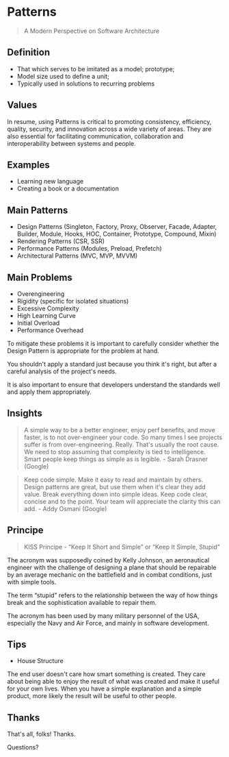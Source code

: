 # Patterns
> A Modern Perspective on Software Architecture

## Definition

- That which serves to be imitated as a model; prototype;
- Model size used to define a unit;
- Typically used in solutions to recurring problems

## Values

In resume, using Patterns is critical to promoting consistency, efficiency, quality, security, and innovation across a wide variety of areas.
They are also essential for facilitating communication, collaboration and interoperability between systems and people.

## Examples

- Learning new language
- Creating a book or a documentation

## Main Patterns

- Design Patterns (Singleton, Factory, Proxy, Observer, Facade, Adapter, Builder, Module, Hooks, HOC, Container, Prototype, Compound, Mixin)
- Rendering Patterns (CSR, SSR)
- Performance Patterns (Modules, Preload, Prefetch)
- Architectural Patterns (MVC, MVP, MVVM)

## Main Problems

- Overengineering
- Rigidity (specific for isolated situations)
- Excessive Complexity
- High Learning Curve
- Initial Overload
- Performance Overhead

To mitigate these problems it is important to carefully consider whether the Design Pattern is appropriate for the problem at hand.

You shouldn't apply a standard just because you think it's right, but after a careful analysis of the project's needs.

It is also important to ensure that developers understand the standards well and apply them appropriately.

## Insights

> A simple way to be a better engineer, enjoy perf benefits, and move faster, is to not over-engineer your code. So many times I see projects suffer is from over-engineering. Really. That's usually the root cause. We need to stop assuming that complexity is tied to intelligence. Smart people keep things as simple as is legible. - Sarah Drasner (Google)

> Keep code simple. Make it easy to read and maintain by others. Design patterns are great, but use them when it's clear they add value. Break everything down into simple ideas. Keep code clear, concise and to the point. Your team will appreciate the clarity this can add. - Addy Osmani (Google)

## Principe

> KISS Principe - “Keep It Short and Simple” or “Keep It Simple, Stupid”

The acronym was supposedly coined by Kelly Johnson, an aeronautical engineer with the challenge of designing a plane that should be repairable by an average mechanic on the battlefield and in combat conditions, just with simple tools.

The term “stupid” refers to the relationship between the way of how things break and the sophistication available to repair them.

The acronym has been used by many military personnel of the USA, especially the Navy and Air Force, and mainly in software development.

## Tips

- House Structure

The end user doesn't care how smart something is created. They care about being able to enjoy the result of what was created and make it useful for your own lives. When you have a simple explanation and a simple product, more likely the result will be useful to other people.

## Thanks

That's all, folks! Thanks.

Questions?
